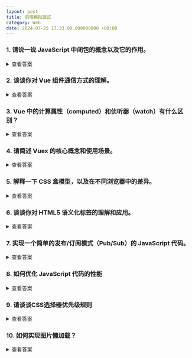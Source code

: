 ```yaml
---
layout: post
title: 前端模拟面试
category: Web
date: 2024-07-25 17.33.00.000000000 +08:00
---
```


### 1. 请说一说 JavaScript 中闭包的概念以及它的作用。

<details>
<summary>查看答案</summary>
闭包是 JavaScript 中一个重要的概念，它允许函数在定义时访问其外部函数的变量和参数。
闭包的作用是：

1. 实现私有变量，保护数据的安全性和隐私性。
2. 可以让函数的变量值始终保持在内存中，延长变量的生命周期。
3. 可以模拟块级作用域，在 JavaScript 缺乏块级作用域的情况下实现类似的效果。

</details>

### 2. 谈谈你对 Vue 组件通信方式的理解。

<details>
<summary>查看答案</summary>

**Vue 父子组件通信：**

* 父组件向子组件传值：使用 props 。父组件在使用子组件时，通过属性的形式将值传递给子组件。需要注意的是，props
  可以进行类型校验（如字符串、数字、对象、数组等），以确保传递的值符合预期。同时，如果传递的是对象或数组，当父组件中的数据发生变化时，子组件中的
  props 值不会自动响应，除非进行特殊处理。
* 子组件向父组件传值：通过自定义事件 emit 。子组件在内部使用 this.$emit('自定义事件名', 传递的数据)
  来触发事件，并将数据传递给父组件。父组件在使用子组件时，通过 @自定义事件名="处理函数" 来接收子组件传递的数据，并进行相应的处理。

**非父子组件通信：**

* Vuex ：是一个集中式的状态管理库，适用于大型复杂的应用。它将应用的状态集中管理，使得多个组件可以共享和修改状态，并且状态的变化是可追踪和可预测的。
* Pinia ：也是一个状态管理库，相比 Vuex 更加简洁和现代化，提供了类似的状态共享和管理功能。
* provide / inject ：这对选项允许一个祖先组件向其所有子孙后代组件注入数据。祖先组件使用 provide 提供数据，子孙组件使用
  inject 来接收数据。但要注意，这种方式提供的数据不是响应式的，除非数据本身是响应式对象。

</details>

### 3. Vue 中的计算属性（computed）和侦听器（watch）有什么区别？

<details>
<summary>查看答案</summary>

**计算属性（computed）：**

* 基于已有的响应式数据进行计算，返回一个新的派生值。
* 具有缓存特性，只有在其依赖的数据发生变化时才会重新计算。
* 通常用于对多个相关数据进行简单的计算和格式化输出。
* 计算属性默认只有 getter 方法，当需要时可以定义 setter 方法来实现双向绑定。

**侦听器（watch）：**

* 用于监听特定数据的变化，并执行相应的回调函数。
* 可以监听单个数据、对象的属性、数组的元素等。
* 当监听对象的深层属性变化时，需要设置 deep: true 。
* 适合处理数据变化时的复杂逻辑，例如异步操作、执行一系列相关的数据更新等。

在实际应用中，当需要根据数据的变化进行简单计算和格式化时，优先使用计算属性；
当需要处理复杂的逻辑，特别是涉及异步操作和多个相关数据的更新时，使用侦听器更为合适。

</details>

### 4. 请简述 Vuex 的核心概念和使用场景。

<details>
<summary>查看答案</summary>

Vuex 的核心概念包括 State（存储应用的状态数据）、Mutations（用于更改状态，且是同步操作）、
Actions（用于处理异步操作，并通过提交 Mutations 来更改状态）、 Getters（用于从 State 中派生计算属性）
和 Modules（用于将大型的状态管理拆分成多个模块）。

* State 用于存储应用的状态数据，是单一数据源。
* Mutations 用于更改状态，并且必须是同步操作，以保证状态更改的可追踪性和可预测性。
* Actions 用于处理异步操作，如网络请求等，然后通过提交 Mutations 来最终更改状态。
* Getters 可以从 State 中派生计算属性，方便组件获取经过处理或计算后的状态数据。
* Modules 可以将大型的状态管理按照功能模块进行拆分，使状态管理更加清晰和可维护。

</details>

### 5. 解释一下 CSS 盒模型，以及在不同浏览器中的差异。

<details>
<summary>查看答案</summary>

在CSS中，每个元素都被一个“盒子”所包围。盒子类型分为行盒和块盒，行盒的宽高由其内容决定，无法直接设定宽高；块盒则可以自由设定宽高。  
盒模型分为标准盒模型和怪异盒模型（也称为IE盒模型）。标准盒模型中，元素的宽度和高度仅包括内容部分，不包含内边距（padding）、边框（border）和外边距（margin）；而怪异盒模型中，元素的宽度和高度包含了内容、内边距和边框。  
在现代的 Chrome 内核浏览器中，默认使用标准盒模型；在传统的 IE 内核浏览器中，默认使用怪异盒模型。  
我们可以通过设置`box-sizing: border-box`;来将盒模型的类型更改为怪异盒模型，使其计算宽度和高度时包含内边距和边框。

</details>

### 6. 谈谈你对 HTML5 语义化标签的理解和应用。

<details>
<summary>查看答案</summary>

HTML5
语义化标签是指在HTML5中使用语义化的标签，这些标签能够更好地描述网页的内容和结构，从而提高网页的可读性、可维护性和可访问性。   
HTML5 语义化标签包括：

* `<header>`：用于定义页面的头部区域，通常包含网站名称、导航菜单等。
* `<nav>`：用于定义导航区域，通常包含网站导航菜单。
* `<main>`：用于定义页面的主内容区域，通常包含文章、表格、图像等。
* `<article>`：用于定义独立的文章或内容片段，通常包含文章标题、作者、发布日期等。
* `<section>`：用于定义页面的章节区域，通常包含文章、表格、图像等。
* `<aside>`：用于定义页面的侧边栏区域。
* `<footer>`：用于定义页面的底部区域，通常包含版权信息、联系信息等。

</details>

### 7. 实现一个简单的发布/订阅模式（Pub/Sub）的 JavaScript 代码。

<details>
<summary>查看答案</summary>

```javascript
class EventEmitter {
    constructor() {
        this.events = {};
    }

    on(eventName, callback) {
        if (!this.events[eventName]) {
            this.events[eventName] = [];
        }
        this.events[eventName].push(callback);
    }

    emit(eventName, ...args) {
        if (this.events[eventName]) {
            this.events[eventName].forEach(callback => callback(...args));
        }
    }
}
```

</details>

### 8. 如何优化 JavaScript 代码的性能

<details>
<summary>查看答案</summary>

1. 代码压缩和混淆：通过工具如 Webpack 或 Gulp 对代码进行压缩和混淆，可以减小文件体积，加快下载和解析速度。
2. 缓存策略：利用浏览器的缓存机制，为静态 JavaScript 文件设置合适的缓存头，避免重复下载。
3. 避免不必要的计算：在可能的情况下，提前计算或缓存计算结果，避免在关键路径上进行复杂的计算。
4. 选择合适的数据结构和算法：根据具体的业务需求，选择效率更高的数据结构（如 Map 对比 Object）和算法。
5. 避免全局变量：过多的全局变量可能导致命名冲突和意外的修改，尽量使用局部变量或模块模式。
6. 事件委托：当处理大量相似元素的事件时，使用事件委托可以减少事件处理函数的数量，提高性能。

</details>

### 9. 请谈谈CSS选择器优先级规则

<details>
<summary>查看答案</summary>

CSS 选择器主要分为以下几种类型：

1. ID 选择器：通过元素的 id 属性进行选择，例如 `#myElement` 。
2. 类选择器：基于元素的 class 属性选择，如 `.myClass` 。
3. 标签选择器：直接选择指定的 HTML 标签，例如 `div` 、 `p` 等。
4. 属性选择器：根据元素的属性及其值来选取，如 `[type="text"]` 。
5. 伪类选择器：根据元素的特定状态选取，像 `:hover` （鼠标悬停时）、 `:active` （被激活时）、 `:focus`（获取焦点时）等。
6. 伪元素选择器：选择元素的特定部分，例如 `::before` （在元素内容之前添加内容）、 `::after` （在元素内容之后添加内容）。

这些选择器具有不同的优先级和特殊性：

1. 优先级从高到低依次为：`行内样式` > `ID 选择器` > `类、伪类、属性选择器` > `标签、伪元素选择器` 。
2. 具体的特殊性计算方式：
    * ID 选择器 的特殊性为 `(1, 0, 0)`。
    * 类、伪类、属性选择器 的特殊性为 `(0, 1, 0)` 。
    * 标签、伪元素选择器 的特殊性为 `(0, 0, 1)` 。
3. 当多个选择器同时作用于一个元素时，特殊性值越大，优先级越高。如果特殊性相同，则后出现的样式声明会覆盖先出现的。

</details>

### 10. 如何实现图片懒加载？

<details>
<summary>查看答案</summary>

1. **设置图片的 `data-src` 属性：**  
   将图片的实际地址存储在 `data-src` 属性中，而初始的 `src` 属性可以设置为一个占位图片或空白。
2. **监听滚动事件：**  
   当页面滚动时，计算图片是否进入可视区域。如果进入，则将 data-src 的值赋给 src ，触发图片加载。
3. **使用 `IntersectionObserver` API：**  
   创建 `IntersectionObserver` 对象，配置其回调函数。当被观察的图片元素进入或退出视口时，回调函数会被触发，从而进行图片的加载操作。
4. **利用 `loading="lazy"` 属性（HTML5 特性）：**  
   在 `<img>` 标签中添加 `loading="lazy"` 属性，浏览器会在适当的时候自动加载图片。
5. **预加载策略：**  
   对于即将进入视口的图片，可以提前进行预加载，提高加载的响应速度。
6. **延迟加载：**  
   除了视口判断，还可以根据用户的操作行为或页面的加载进度来决定图片的加载时机，例如在页面完全加载一段时间后再加载非关键图片。
7. **图片压缩和优化：**  
   在保证图片质量的前提下，对图片进行压缩处理，减小图片的大小，加快加载速度。
8. **服务端处理：**  
   在服务端根据请求的上下文和用户信息，有针对性地返回不同分辨率或尺寸的图片，以适应不同的网络环境和设备。

</details>